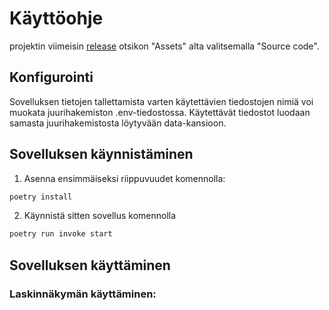 # Käyttöohje
projektin viimeisin [release](https://github.com/Deepthetics/ot-harjoitustyo/releases) otsikon "Assets" alta valitsemalla "Source code".

## Konfigurointi

Sovelluksen tietojen tallettamista varten käytettävien tiedostojen nimiä voi muokata juurihakemiston .env-tiedostossa. Käytettävät tiedostot luodaan samasta juurihakemistosta löytyvään data-kansioon. 

## Sovelluksen käynnistäminen

1. Asenna ensimmäiseksi riippuvuudet komennolla:

```bash
poetry install
```

2. Käynnistä sitten sovellus komennolla 

```bash
poetry run invoke start
```

## Sovelluksen käyttäminen

### Laskinnäkymän käyttäminen:
